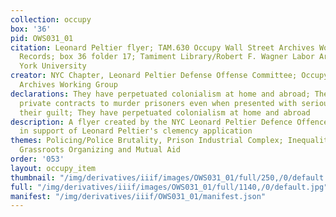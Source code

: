 ```yaml
---
collection: occupy
box: '36'
pid: OWS031_01
citation: Leonard Peltier flyer; TAM.630 Occupy Wall Street Archives Working Group
  Records; box 36 folder 17; Tamiment Library/Robert F. Wagner Labor Archives, New
  York University
creator: NYC Chapter, Leonard Peltier Defense Offense Committee; Occupy Wall Street
  Archives Working Group
declarations: They have perpetuated colonialism at home and abroad; They have accepted
  private contracts to murder prisoners even when presented with serious doubts about
  their guilt; They have perpetuated colonialism at home and abroad
description: A flyer created by the NYC Leonard Peltier Defence Offence Committee
  in support of Leonard Peltier's clemency application
themes: Policing/Police Brutality, Prison Industrial Complex; Inequality and Discriminiation;
  Grassroots Organizing and Mutual Aid
order: '053'
layout: occupy_item
thumbnail: "/img/derivatives/iiif/images/OWS031_01/full/250,/0/default.jpg"
full: "/img/derivatives/iiif/images/OWS031_01/full/1140,/0/default.jpg"
manifest: "/img/derivatives/iiif/OWS031_01/manifest.json"
---
```


